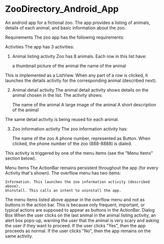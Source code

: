 # ZooDirectory_Android_App

An android app for a fictional zoo. The app provides a listing of animals, details of each animal, and basic information about the zoo.

Requirements
The zoo app has the following requirements:

Activities
The app has 3 activities:

1. Animal listing activity
 Zoo has 8 animals. Each row in this list have:

    a thumbnail picture of the animal
    the name of the animal

This is implemented as a ListView. When any part of a row is clicked, it launches the details activity for the corresponding animal (described next).

2. Animal detail activity
The animal detail activity shows details on the animal chosen in the list. The activity shows:

    The name of the animal
    A large image of the animal
    A short description of the animal

The same detail activity is being reused for each animal.

3. Zoo information activity
The zoo information activity has:

    The name of the zoo
    A phone number, represented as Button. When clicked, the phone number of the zoo (888-8888) is dialed. 

This activity is triggered by one of the menu items (see the "Menu Items" section below).

Menu Items
The ActionBar remains persistent throughout the app (for every Activity that's shown). The overflow menu has two items:

    Information. This launches the zoo information activity (described above).
    Uninstall. This calls an intent to uninstall the app. 

The menu items listed above appear in the overflow menu and not as buttons in the action bar. This is because only frequent, important, or typical actions are supposed to appear as buttons in the ActionBar.
Dialog Box
When the user clicks on the last animal in the animal listing activity, an alert box pops-up, warning the user that the animal is very scary and asking the user if they want to proceed. If the user clicks "Yes", then the app proceeds as normal. If the user clicks "No", then the app remains on the same activity.
